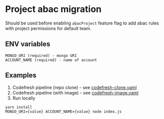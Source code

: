 # Project abac migration

Should be used before enabling `abacProject` feature flag to add abac rules with project permissions for default team.

## ENV variables
```
MONGO_URI (required) - mongo URI
ACCOUNT_NAME (required) - name of account
```

## Examples

1. Codefresh pipeline (repo clone) - see [codefresh-clone.yaml](./codefresh-clone.yaml)
2. Codefresh pipeline (with image) - see [codefresh-image.yaml](./codefresh-image.yaml)
3. Run locally
```
yarn install
MONGO_URI={value} ACCOUNT_NAME={value} node index.js
```

